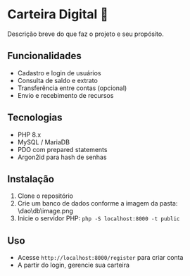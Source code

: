 # Carteira Digital 💼

Descrição breve do que faz o projeto e seu propósito.

## Funcionalidades

- Cadastro e login de usuários
- Consulta de saldo e extrato
- Transferência entre contas (opcional)
- Envio e recebimento de recursos

## Tecnologias

- PHP 8.x
- MySQL / MariaDB
- PDO com prepared statements
- Argon2id para hash de senhas

## Instalação

1. Clone o repositório  
2. Crie um banco de dados conforme a imagem da pasta: \dao\db\image.png
3. Inicie o servidor PHP: `php -S localhost:8000 -t public`

## Uso

- Acesse `http://localhost:8000/register` para criar conta  
- A partir do login, gerencie sua carteira
